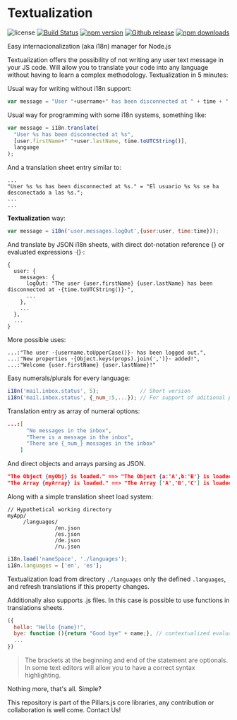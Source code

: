 # Textualization

![license](https://img.shields.io/badge/license-MIT-blue.svg ) [![Build Status](https://img.shields.io/travis/bifuer/textualization/master.svg)](https://travis-ci.org/bifuer/textualization) [![npm version](https://img.shields.io/npm/v/textualization.svg)](https://www.npmjs.com/package/textualization) [![Github release](https://img.shields.io/github/release/bifuer/textualization.svg)](https://github.com/bifuer/textualization) [![npm downloads](https://img.shields.io/npm/dm/textualization.svg)](https://www.npmjs.com/package/textualization)

Easy internacionalization (aka i18n) manager for Node.js

Textualization offers the possibility of not writing any user text message in your JS code. Will allow you to translate your code into any language without having to learn a complex methodology. Textualization in 5 minutes:

Usual way for writing without i18n support:
```javascript
var message = "User "+username+" has been disconnected at " + time + ".";
```

Usual way for programming with some i18n systems, something like:
```javascript
var message = i18n.translate(
  "User %s has been disconnected at %s",
  [user.firstName+" "+user.lastName, time.toUTCString()],
  language
);
```

And a translation sheet entry similar to:
```
...
"User %s %s has been disconnected at %s." = "El usuario %s %s se ha desconectado a las %s.";
...
...
```

**Textualization** way:
```javascript
var message = i18n('user.messages.logOut',{user:user, time:time}));
```

And translate by JSON i18n sheets, with direct dot-notation reference {} or evaluated expressions ·{}·:
```
{
  user: {
    messages: {
      logOut: "The user {user.firstName} {user.lastName} has been disconnected at ·{time.toUTCString()}·",
      ...
    },
    ...
  },
  ...
}
```

More possible uses:
```
...:"The user ·{username.toUpperCase()}· has been logged out.",
...:"New properties ·{Object.keys(props).join(',')}· added!",
...:"Welcome {user.firstName} {user.lastName}!"
```


Easy numerals/plurals for every language:

```javascript
i18n('mail.inbox.status', 5);             // Short version
i18n('mail.inbox.status', {_num_:5,...}); // For support of aditional params
```

Translation entry as array of numeral options:
```JSON
...:[
      "No messages in the inbox",
      "There is a message in the inbox",
      "There are {_num_} messages in the inbox"
    ]
````

And direct objects and arrays parsing as JSON.
```JSON
"The Object {myObj} is loaded." ==> "The Object {a:'A',b:'B'} is loaded."
"The Array {myArray} is loaded." ==> "The Array ['A','B','C'] is loaded."
```

Along with a simple translation sheet load system:
```
// Hypothetical working directory
myApp/
     /languages/
               /en.json
               /es.json
               /de.json
               /ru.json
```

```javascript
i18n.load('nameSpace', './languages');
i18n.languages = ['en', 'es'];
```

Textualization load from directory `./languages` only the defined `.languages`, and refresh translations if this property changes.

Additionally also supports .js files. In this case is possible to use functions in translations sheets.
```javascript
({
  hello: "Hello {name}!",
  bye: function (){return "Good bye" + name;}, // contextualized evaluation.
  ...
})
```
> The brackets at the beginning and end of the statement are optionals. In some text editors will allow you to have a correct syntax highlighting.


Nothing more, that's all. Simple?

This repository is part of the Pillars.js core libraries, any contribution or collaboration is well come. Contact Us!
